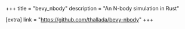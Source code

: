 +++
title = "bevy_nbody"
description = "An N-body simulation in Rust"

[extra]
link = "https://github.com/thallada/bevy-nbody"
+++
